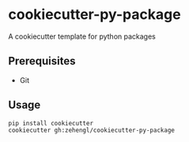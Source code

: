 # cookiecutter-py-package

A cookiecutter template for python packages

## Prerequisites

- Git

## Usage

    pip install cookiecutter
    cookiecutter gh:zehengl/cookiecutter-py-package

